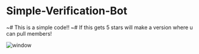 # Simple-Verification-Bot
~# This is a simple code!!
~# If this gets 5 stars will make a version where u can pull members!

![window](http://svn.delph-in.net/erg/tags/1214/www/esd/the-garden-dog-tried-not-to-bark.png)
